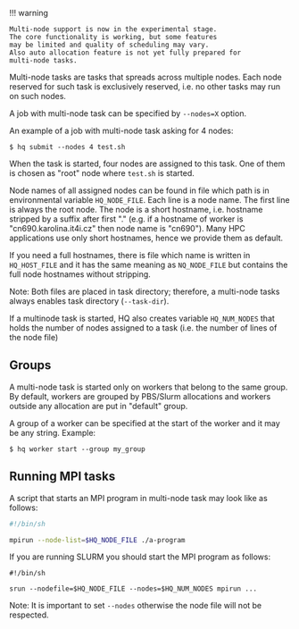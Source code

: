 

!!! warning

    Multi-node support is now in the experimental stage.
    The core functionality is working, but some features
    may be limited and quality of scheduling may vary.
    Also auto allocation feature is not yet fully prepared for 
    multi-node tasks.


Multi-node tasks are tasks that spreads across multiple nodes.
Each node reserved for such task is exclusively reserved, i.e. no other 
tasks may run on such nodes.

A job with multi-node task can be specified by ``--nodes=X`` option.

An example of a job with multi-node task asking for 4 nodes:

```commandline
$ hq submit --nodes 4 test.sh
```

When the task is started, four nodes are assigned to this task.
One of them is chosen as "root" node where ``test.sh`` is started.

Node names of all assigned nodes can be found in file which path is in
environmental variable ``HQ_NODE_FILE``. Each line is a node name.
The first line is always the root node.
The node is a short hostname, i.e. hostname stripped by a suffix after first "."
(e.g. if a hostname of worker is "cn690.karolina.it4i.cz" then node name is "cn690").
Many HPC applications use only short hostnames, hence we provide them as default.

If you need a full hostnames, there is file which name is written in ``HQ_HOST_FILE`` and it has the same meaning
as ``NQ_NODE_FILE`` but contains the full node hostnames without stripping.

Note: Both files are placed in task directory; therefore, a multi-node tasks always enables task directory (``--task-dir``).

If a multinode task is started, HQ also creates variable `HQ_NUM_NODES` that
holds the number of nodes assigned to a task (i.e. the number of lines of the node file)


## Groups

A multi-node task is started only on workers that belong to the same group.
By default, workers are grouped by PBS/Slurm allocations and workers outside any allocation 
are put in "default" group.

A group of a worker can be specified at the start of the worker and it may be any string. Example:

```commandline
$ hq worker start --group my_group
```

## Running MPI tasks

A script that starts an MPI program in multi-node task may look like as follows:

```bash
#!/bin/sh

mpirun --node-list=$HQ_NODE_FILE ./a-program
```

If you are running SLURM you should start the MPI program as follows:

```
#!/bin/sh

srun --nodefile=$HQ_NODE_FILE --nodes=$HQ_NUM_NODES mpirun ...
```

Note: It is important to set `--nodes` otherwise the node file will not be respected.
